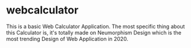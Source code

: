 # webcalculator
This is a basic Web Calculator Application. The most specific thing about this Calculator is, it's totally made on Neumorphism Design which is the most trending Design of Web Application in 2020.
